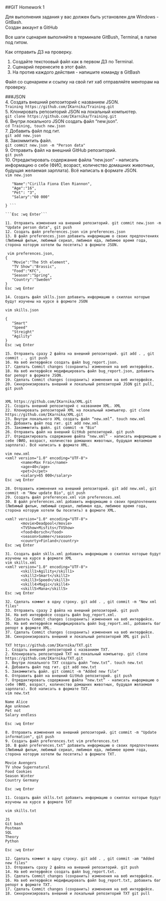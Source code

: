 ##GIT Homework 1  

Для выполнения задания у вас должен быть установлен для Windows - GitBash.  
Создан аккаунт в GitHub  

Все шаги сценария выполняйте в терминале GitBush, Terminal, в папке под гитом.  

Как отправить ДЗ на проверку.  
 1. Создайте текстоовый файл как в первом ДЗ по Terminal.  
 2. Сценарий перенесите в этот файл.  
 3. На против каждого действия - напишите команду в GitBash  

Файл со сценарием и ссылку на свой гит хаб отправляйте менторам на проверку.  

###JSON  
 4. Создать внешний репозиторий c названием JSON.  
 ```Training https://github.com/IKarnika/Training.git```  
 5. Клонировать репозиторий JSON на локальный компьютер.  
 ```git clone https://github.com/IKarnika/Training.git```  
 6. Внутри локального JSON создать файл “new.json”.  
 ```cd Training, touch new.json```  
 7. Добавить файл под гит.  
 ```git add new.json```  
 8. Закоммитить файл.  
 ```git commit new.json -m "Person data"```  
 9. Отправить файл на внешний GitHub репозиторий.  
 ```git push```  
 10. Отредактировать содержание файла “new.json” - написать информацию о себе (ФИО, возраст, количество домашних животных, будущая желаемая зарплата). Всё написать в формате JSON.  
 ```vim new.json```  
 ``` {
	"Name":"Cirilla Fiona Elen Riannon",
	"Age":"16",
	"Pet": "3",
	"Salary":"60 000"

} ```  

```Esc :wq Enter```  
  
 11. Отправить изменения на внешний репозиторий. git commit new.json -m "Update person data", git push
 12. Создать файл preferences.json vim preferences.json
 13. В файл preferences.json добавить информацию о своих предпочтениях (Любимый фильм, любимый сериал, любимая еда, любимое время года, сторона которую хотели бы посетить) в формате JSON.
 
  vim preferences.json,
 {
	"Movie":"The 5th element",
	"TV Show":"Brassic",
	"Food":"KFC",
	"Season":"Spring",
	"Country":"Sweden"
 }
 Esc :wq Enter
 
 14. Создать файл sklls.json добавить информацию о скиллах которые будут изучены на курсе в формате JSON 
 
 vim skills.json
 
 {
	"Smart"
	"Speed"
	"Streight"
	"Agility"
}
Esc :wq Enter

 15. Отправить сразу 2 файла на внешний репозиторий. git add . , git commit . , git push 
 16. На веб интерфейсе создать файл bug_report.json. 
 17. Сделать Commit changes (сохранить) изменения на веб интерфейсе.
 18. На веб интерфейсе модифицировать файл bug_report.json, добавить баг репорт в формате JSON.
 19. Сделать Commit changes (сохранить) изменения на веб интерфейсе.
 20. Синхронизировать внешний и локальный репозиторий JSON git pull, git push


XML https://github.com/IKarnika/XML.git
 21. Создать внешний репозиторий c названием XML. XML
 22. Клонировать репозиторий XML на локальный компьютер. git clone https://github.com/IKarnika/XML.git
 23. Внутри локального XML создать файл “new.xml”. touch new.xml
 24. Добавить файл под гит. git add new.xml
 25. Закоммитить файл. git commit -m "Bio"
 26. Отправить файл на внешний GitHub репозиторий. git push
 27. Отредактировать содержание файла “new.xml” - написать информацию о себе (ФИО, возраст, количество домашних животных, будущая желаемая зарплата). Всё написать в формате XML.
 
 vim new.xml
 <xml? version="1.0" encoding="UTF-8">
        <name>Max Frai</name>
        <age>40</age>
        <pet>2</pet>
        <salary>65 000</salary>
Esc :wq Enter
 
 28. Отправить изменения на внешний репозиторий. git add new.xml, git commit -m "New update Bio", git push
 29. Создать файл preferences.xml vim preferences.xml
 30. В файл preferences.xml добавить информацию о своих предпочтениях (Любимый фильм, любимый сериал, любимая еда, любимое время года, сторона которую хотели бы посетить) в формате XML.
 
 <xml? version="1.0" encoding="UTF-8">
		<movie>Deadpool</movie>
		<TVShow>Misfits</TVShow>
		<food>Borsch</food>
		<season>Summer</season>
		<counrty>Finland</country>
Esc :wq Enter
	
 31. Создать файл sklls.xml добавить информацию о скиллах которые будут изучены на курсе в формате XML
 vim skills.xml
 <xml? version="1.0" encoding="UTF-8">
		<skill1>Agility</skill1>
		<skill2>Smart</skill2>
		<skill3>Speed</skill3>
		<skill4>Magic</skill4>
		<skill5>Mana</skill5>
Esc :wq Enter

 32. Сделать коммит в одну строку. git add . , git commit -m "New xml files"
 33. Отправить сразу 2 файла на внешний репозиторий. git push
 34. На веб интерфейсе создать файл bug_report.xml.
 35. Сделать Commit changes (сохранить) изменения на веб интерфейсе.
 36. На веб интерфейсе модифицировать файл bug_report.xml, добавить баг репорт в формате XML.
 37. Сделать Commit changes (сохранить) изменения на веб интерфейсе.
 38. Синхронизировать внешний и локальный репозиторий XML git pull
 
 TXT https://github.com/IKarnika/TXT.git
 1. Создать внешний репозиторий c названием TXT.
 2. Клонировать репозиторий TXT на локальный компьютер. git clone https://github.com/IKarnika/TXT.git
 3. Внутри локального TXT создать файл “new.txt”. touch new.txt
 4. Добавить файл под гит. git add new.txt
 5. Закоммитить файл. git commit -m "Added new file"
 6. Отправить файл на внешний GitHub репозиторий. git push
 7. Отредактировать содержание файла “new.txt” - написать информацию о себе (ФИО, возраст, количество домашних животных, будущая желаемая зарплата). Всё написать в формате TXT.
 vim new.txt
 
 Name Alice
 Age unknown
 Pet not
 Salary endless

Esc :wq Enter
 
 8. Отправить изменения на внешний репозиторий. git commit -m "Update information", git push
 9. Создать файл preferences.txt vim preferences.txt
 10. В файл preferences.txt” добавить информацию о своих предпочтениях (Любимый фильм, любимый сериал, любимая еда, любимое время года, сторона которую хотели бы посетить) в формате TXT.
 
 Movie Avengers
TV show Supernatural
Food Cookies
Season Winter
Country Germany

Esc :wq Enter

 11. Создать файл sklls.txt добавить информацию о скиллах которые будут изучены на курсе в формате TXT
 
 vim skills.txt
 
 JS
 Git bash
 Postman
 SQL
 Theory
 Python
 
Esc :wq Enter
 
 12. Сделать коммит в одну строку. git add . , git commit -am "Added new files"
 13. Отправить сразу 2 файла на внешний репозиторий. git push
 14. На веб интерфейсе создать файл bug_report.txt.
 15. Сделать Commit changes (сохранить) изменения на веб интерфейсе.
 16. На веб интерфейсе модифицировать файл bug_report.txt, добавить баг репорт в формате TXT.
 17. Сделать Commit changes (сохранить) изменения на веб интерфейсе.
 18. Синхронизировать внешний и локальный репозиторий TXT git pull
